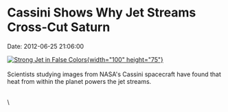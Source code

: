Cassini Shows Why Jet Streams Cross-Cut Saturn
==============================================

Date: 2012-06-25 21:06:00

[![Strong Jet in False
Colors](http://www.jpl.nasa.gov/images/cassini/20120625/pia14916-th.jpg){width="100"
height="75"}](http://www.jpl.nasa.gov/news/news.cfm?release=2012-186&rn=news.xml&rst=3415)\
\
Scientists studying images from NASA\'s Cassini spacecraft have found
that heat from within the planet powers the jet streams.

\
\
